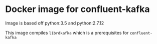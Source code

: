 
# Docker image for confluent-kafka

Image is based off python:3.5 and python:2.7.12

This image compiles `librdkafka` which is a prerequisites for `confluent-kafka`

